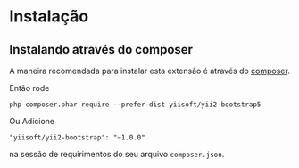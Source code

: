 Instalação
============

## Instalando através do composer

A maneira recomendada para instalar esta extensão é através do [composer](http://getcomposer.org/download/).

Então rode

```
php composer.phar require --prefer-dist yiisoft/yii2-bootstrap5
```

Ou Adicione

```
"yiisoft/yii2-bootstrap": "~1.0.0"
```

na sessão de requirimentos do seu arquivo `composer.json`.

